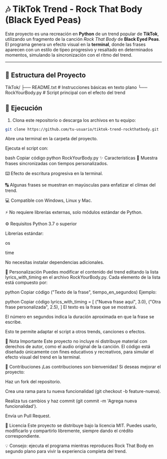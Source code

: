 # 🎶 TikTok Trend - Rock That Body (Black Eyed Peas)

Este proyecto es una recreación en **Python** de un trend popular de **TikTok**, utilizando un fragmento de la canción *Rock That Body* de **Black Eyed Peas**.  
El programa genera un efecto visual en la **terminal**, donde las frases aparecen con un estilo de tipeo progresivo y resaltado en determinados momentos, simulando la sincronización con el ritmo del trend.

---

## 📂 Estructura del Proyecto

TikTok/
├── README.txt # Instrucciones básicas en texto plano
└── RockYourBody.py # Script principal con el efecto del trend

## 🚀 Ejecución

1. Clona este repositorio o descarga los archivos en tu equipo:  

```bash
git clone https://github.com/tu-usuario/tiktok-trend-rockthatbody.git
```
Abre una terminal en la carpeta del proyecto.

Ejecuta el script con:

bash
Copiar código
python RockYourBody.py
✨ Características
🎵 Muestra frases sincronizadas con tiempos personalizados.

⌨️ Efecto de escritura progresiva en la terminal.

🔠 Algunas frases se muestran en mayúsculas para enfatizar el clímax del trend.

💻 Compatible con Windows, Linux y Mac.

⚡ No requiere librerías externas, solo módulos estándar de Python.

⚙️ Requisitos
Python 3.7 o superior

Librerías estándar:

os

time

No necesitas instalar dependencias adicionales.

🎵 Personalización
Puedes modificar el contenido del trend editando la lista lyrics_with_timing en el archivo RockYourBody.py.
Cada elemento de la lista está compuesto por:

python
Copiar código
("Texto de la frase", tiempo_en_segundos)
Ejemplo:

python
Copiar código
lyrics_with_timing = [
    ("Nueva frase aquí", 3.0),
    ("Otra frase personalizada", 2.5),
]
El texto es la frase que se mostrará.

El número en segundos indica la duración aproximada en que la frase se escribe.

Esto te permite adaptar el script a otros trends, canciones o efectos.

📌 Nota Importante
Este proyecto no incluye ni distribuye material con derechos de autor, como el audio original de la canción.
El código está diseñado únicamente con fines educativos y recreativos, para simular el efecto visual del trend en la terminal.

🤝 Contribuciones
¡Las contribuciones son bienvenidas!
Si deseas mejorar el proyecto:

Haz un fork del repositorio.

Crea una rama para tu nueva funcionalidad (git checkout -b feature-nueva).

Realiza tus cambios y haz commit (git commit -m 'Agrega nueva funcionalidad').

Envía un Pull Request.

📜 Licencia
Este proyecto se distribuye bajo la licencia MIT.
Puedes usarlo, modificarlo y compartirlo libremente, siempre dando el crédito correspondiente.

💡 Consejo: ejecuta el programa mientras reproduces Rock That Body en segundo plano para vivir la experiencia completa del trend.
